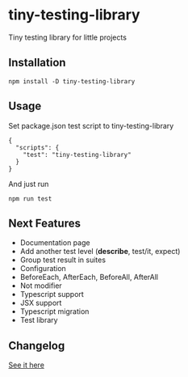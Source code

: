 # tiny-testing-library

Tiny testing library for little projects

## Installation

```
npm install -D tiny-testing-library
```

## Usage

Set package.json test script to tiny-testing-library

```
{
  "scripts": {
    "test": "tiny-testing-library"
  }
}
```

And just run

```
npm run test
```

## Next Features

- Documentation page
- Add another test level (**describe**, test/it, expect)
- Group test result in suites
- Configuration
- BeforeEach, AfterEach, BeforeAll, AfterAll
- Not modifier
- Typescript support
- JSX support
- Typescript migration
- Test library

## Changelog

[See it here](./CHANGELOG.md)
